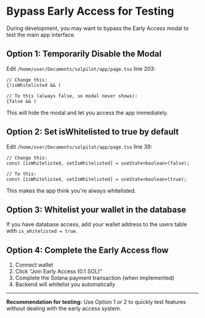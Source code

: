 # Bypass Early Access for Testing

During development, you may want to bypass the Early Access modal to test the main app interface.

## Option 1: Temporarily Disable the Modal

Edit `/home/user/Documents/solpilot/app/page.tsx` line 203:

```tsx
// Change this:
{!isWhitelisted && (

// To this (always false, so modal never shows):
{false && (
```

This will hide the modal and let you access the app immediately.

## Option 2: Set isWhitelisted to true by default

Edit `/home/user/Documents/solpilot/app/page.tsx` line 39:

```tsx
// Change this:
const [isWhitelisted, setIsWhitelisted] = useState<boolean>(false);

// To this:
const [isWhitelisted, setIsWhitelisted] = useState<boolean>(true);
```

This makes the app think you're always whitelisted.

## Option 3: Whitelist your wallet in the database

If you have database access, add your wallet address to the users table with `is_whitelisted = true`.

## Option 4: Complete the Early Access flow

1. Connect wallet
2. Click "Join Early Access (0.1 SOL)"
3. Complete the Solana payment transaction (when implemented)
4. Backend will whitelist you automatically

---

**Recommendation for testing:** Use Option 1 or 2 to quickly test features without dealing with the early access system.
